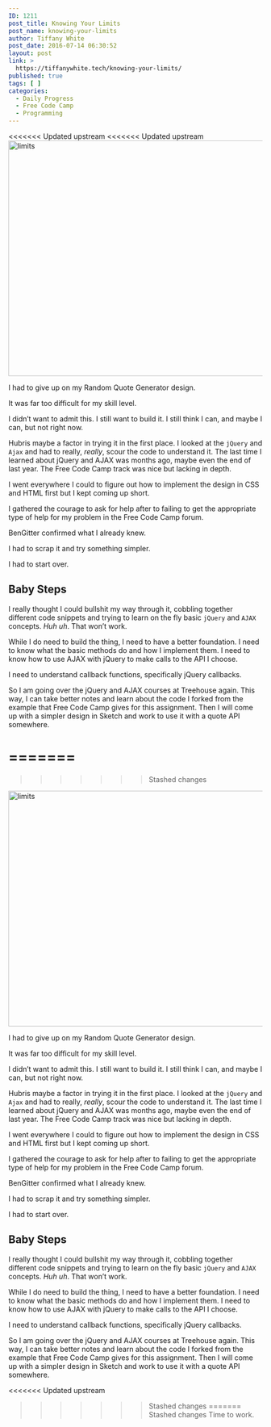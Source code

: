 ```yaml
---
ID: 1211
post_title: Knowing Your Limits
post_name: knowing-your-limits
author: Tiffany White
post_date: 2016-07-14 06:30:52
layout: post
link: >
  https://tiffanywhite.tech/knowing-your-limits/
published: true
tags: [ ]
categories:
  - Daily Progress
  - Free Code Camp
  - Programming
---
```

<<<<<<< Updated upstream
<<<<<<< Updated upstream
<img class="aligncenter size-large wp-image-1205" src="http://helloburgh.me/wp-content/uploads/2016/07/limits-1024x683.jpeg" alt="limits" width="700" height="467" />

I had to give up on my Random Quote Generator design.

It was far too difficult for my skill level.

I didn’t want to admit this. I still want to build it. I still think I can, and maybe I can, but not right now.

Hubris maybe a factor in trying it in the first place. I looked at the <code>jQuery</code> and <code>Ajax</code> and had to really, <em>really</em>, scour the code to understand it. The last time I learned about jQuery and AJAX was months ago, maybe even the end of last year. The Free Code Camp track was nice but lacking in depth.

I went everywhere I could to figure out how to implement the design in CSS and HTML first but I kept coming up short.

I gathered the courage to ask for help after to failing to get the appropriate type of help for my problem in the Free Code Camp forum.

BenGitter confirmed what I already knew.

I had to scrap it and try something simpler.

I had to start over.
<h2>Baby Steps</h2>
I really thought I could bullshit my way through it, cobbling together different code snippets and trying to learn on the fly basic <code>jQuery</code> and <code>AJAX</code> concepts. <em>Huh uh</em>. That won’t work.

While I do need to build the thing, I need to have a better foundation. I need to know what the basic methods do and how I implement them. I need to know how to use AJAX with jQuery to make calls to the API I choose.

I need to understand callback functions, specifically jQuery callbacks.

So I am going over the jQuery and AJAX courses at Treehouse again. This way, I can take better notes and learn about the code I forked from the example that Free Code Camp gives for this assignment. Then I will come up with a simpler design in Sketch and work to use it with a quote API somewhere.

=======
=======
>>>>>>> Stashed changes
<img class="aligncenter size-large wp-image-1205" src="http://helloburgh.me/wp-content/uploads/2016/07/limits-1024x683.jpeg" alt="limits" width="700" height="467" />

I had to give up on my Random Quote Generator design.

It was far too difficult for my skill level.

I didn’t want to admit this. I still want to build it. I still think I can, and maybe I can, but not right now.

Hubris maybe a factor in trying it in the first place. I looked at the <code>jQuery</code> and <code>Ajax</code> and had to really, <em>really</em>, scour the code to understand it. The last time I learned about jQuery and AJAX was months ago, maybe even the end of last year. The Free Code Camp track was nice but lacking in depth.

I went everywhere I could to figure out how to implement the design in CSS and HTML first but I kept coming up short.

I gathered the courage to ask for help after to failing to get the appropriate type of help for my problem in the Free Code Camp forum.

BenGitter confirmed what I already knew.

I had to scrap it and try something simpler.

I had to start over.
<h2>Baby Steps</h2>
I really thought I could bullshit my way through it, cobbling together different code snippets and trying to learn on the fly basic <code>jQuery</code> and <code>AJAX</code> concepts. <em>Huh uh</em>. That won’t work.

While I do need to build the thing, I need to have a better foundation. I need to know what the basic methods do and how I implement them. I need to know how to use AJAX with jQuery to make calls to the API I choose.

I need to understand callback functions, specifically jQuery callbacks.

So I am going over the jQuery and AJAX courses at Treehouse again. This way, I can take better notes and learn about the code I forked from the example that Free Code Camp gives for this assignment. Then I will come up with a simpler design in Sketch and work to use it with a quote API somewhere.

<<<<<<< Updated upstream
>>>>>>> Stashed changes
=======
>>>>>>> Stashed changes
Time to work.